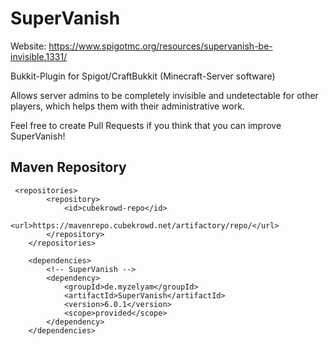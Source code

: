 # SuperVanish
Website: https://www.spigotmc.org/resources/supervanish-be-invisible.1331/

Bukkit-Plugin for Spigot/CraftBukkit (Minecraft-Server software)

Allows server admins to be completely invisible and undetectable for other players, which helps them with their administrative work.

Feel free to create Pull Requests if you think that you can improve SuperVanish!

## Maven Repository
```
 <repositories>
        <repository>
            <id>cubekrowd-repo</id>
            <url>https://mavenrepo.cubekrowd.net/artifactory/repo/</url>
        </repository>
    </repositories>

    <dependencies>
        <!-- SuperVanish -->
        <dependency>
            <groupId>de.myzelyam</groupId>
            <artifactId>SuperVanish</artifactId>
            <version>6.0.1</version>
            <scope>provided</scope>
        </dependency>
    </dependencies>
```
